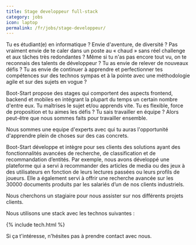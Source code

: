 ```yaml
---
title: Stage developpeur full-stack
category: jobs
icon: laptop
permalink: /fr/jobs/stage-developpeur/
---
```

Tu es étudiant(e) en informatique ? Envie d'aventure, de diversité ? Pas vraiment envie de te caler dans un poste au « chaud » sans réel challenge et aux tâches très redondantes ? Même si tu n'as pas encore tout vu, on te reconnais des talents de développeur ? Tu as envie de relever de nouveaux défis ? Tu as envie de continuer à apprendre et perfectionner tes compétences sur des technos sympas et à la pointe avec une méthodologie agile et sur des sujets en vogue ?

Boot-Start propose des stages qui comportent des aspects frontend, backend et mobiles en intégrant la plupart du temps un certain nombre d'entre eux. Tu maîtrises le sujet et/ou apprends vite. Tu es flexible, force de proposition et tu aimes les défis ? Tu sais travailler en équipe ? Alors peut-être que nous sommes faits pour travailler ensemble.

Nous sommes une equipe d'experts avec qui tu auras l'opportunité d'apprendre plein de choses sur des cas concrets.

Boot-Start développe et intègre pour ses clients des solutions ayant des fonctionnalités avancées de recherche, de classification et de recommandation d’entités. Par exemple, nous avons développé une plateforme qui a servi à recommander des articles de media ou des jeux à des utilisateurs en fonction de leurs lectures passées ou leurs profils de joueurs. Elle a également servi à offrir une recherche avancée sur les 30000 documents produits par les salariés d’un de nos clients industriels.

Nous cherchons un stagiaire pour nous assister sur nos différents projets clients.

Nous utilisons une stack avec les technos suivantes :

{% include tech.html %}

Si ça t'intéresse, n'hésites pas à prendre contact avec nous.
